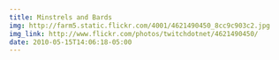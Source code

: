 ```yaml
---
title: Minstrels and Bards 
img: http://farm5.static.flickr.com/4001/4621490450_8cc9c903c2.jpg 
img_link: http://www.flickr.com/photos/twitchdotnet/4621490450/ 
date: 2010-05-15T14:06:18-05:00 
---
```

